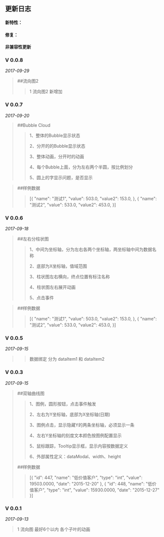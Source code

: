 ## 更新日志






#### 新特性：

#### 修复：

#### 非兼容性更新

### V 0.0.8

*2017-09-29*

>##流向图2
>>1 流向图2 新增加


### V 0.0.7

*2017-09-20*

>##Bubble Cloud
>
>>1、整体的Bubble显示状态
>>
>>2、分开的的Bubble显示状态
>>
>>3、整体动画，分开时的动画
>>
>>4、每个Bubble上面，分为左右两个半圆，按比例划分
>>
>>5、圆上的字显示问题，是否显示

>##样例数据
>>[{
        "name": "测试1",
        "value": 503.0,
        "value2": 153.0,
    }, {
        "name": "测试2",
        "value": 533.0,
        "value2": 453.0,
    }]


### V 0.0.6

*2017-09-18*

>##左右分柱状图
>
>>1、中间为坐标轴，分为左右各两个坐标轴，两坐标轴中间为数据名称
>>
>>2、底部为X坐标轴，值域范围
>>
>>3、柱状图左右横向，终点位置有标注名称
>>
>>4、柱状图左右展开动画
>>
>>5、点击事件

>##样例数据
>>[{
        "name": "测试1",
        "value": 503.0,
        "value2": 153.0,
    }, {
        "name": "测试2",
        "value": 533.0,
        "value2": 453.0,
    }]




### V 0.0.5

*2017-09-15*

>
>>数据绑定 分为 dataItem1 和 dataItem2





### V 0.0.3

*2017-09-15*

>##双轴曲线图
>
>>1、图例，圆形按钮，点击事件触发
>>
>>2、左右为Y坐标轴，底部为X坐标轴(日期)
>>
>>3、图例点击，显示隐藏Y的两条坐标轴，必须显示一条
>>
>>4、左右Y坐标轴的刻度文本颜色按图例配置显示
>>
>>5、鼠标跟踪，Tooltip显示框，显示内容按数据定义
>>
>>6、外部属性定义：dataModal、width、height
>>
>##样例数据
>>[{
        "id": 447,
        "name": "低价值客户",
        "type": "int",
        "value": 19503.0000,
        "date": "2015-12-20"
    }, {
        "id": 448,
        "name": "低价值客户",
        "type": "int",
        "value": 15930.0000,
        "date": "2015-12-27"
    }]





### V 0.0.1

*2017-09-13*
>1 流向图 最好6个以内 各个子叶的动画
